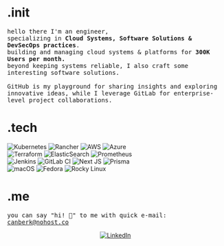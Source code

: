 # .init
<p>
  <samp>
    hello there I'm an engineer,
    <br> specializing in <b>Cloud Systems, Software Solutions & DevSecOps practices</b>. 
    <br> building and managing cloud systems & platforms for <b> 300K Users per month.</b>
    <br> beyond keeping systems reliable, I also craft some interesting software solutions.
    <br><br> GitHub is my playground for sharing insights and exploring innovative ideas, while I leverage GitLab for enterprise-level project collaborations.
  </samp>
</p>

# .tech

<p>
  <div>  
    
  ![Kubernetes](https://img.shields.io/badge/kubernetes-%23326ce5.svg?style=for-the-badge&logo=kubernetes&logoColor=white)
  ![Rancher](https://img.shields.io/badge/rancher-%230075A8.svg?style=for-the-badge&logo=rancher&logoColor=white)
  ![AWS](https://img.shields.io/badge/AWS-%23FF9900.svg?style=for-the-badge&logo=amazon-aws&logoColor=white)
  ![Azure](https://img.shields.io/badge/azure-%230072C6.svg?style=for-the-badge&logo=microsoftazure&logoColor=white)
  <br>
  ![Terraform](https://img.shields.io/badge/terraform-%235835CC.svg?style=for-the-badge&logo=terraform&logoColor=white)
  ![ElasticSearch](https://img.shields.io/badge/-ElasticSearch-005571?style=for-the-badge&logo=elasticsearch)
  ![Prometheus](https://img.shields.io/badge/Prometheus-E6522C?style=for-the-badge&logo=Prometheus&logoColor=white)
  <br> 
  ![Jenkins](https://img.shields.io/badge/jenkins-%232C5263.svg?style=for-the-badge&logo=jenkins&logoColor=white)
  ![GitLab CI](https://img.shields.io/badge/gitlab%20ci-%23181717.svg?style=for-the-badge&logo=gitlab&logoColor=white)
  ![Next JS](https://img.shields.io/badge/Next-black?style=for-the-badge&logo=next.js&logoColor=white)
  ![Prisma](https://img.shields.io/badge/Prisma-3982CE?style=for-the-badge&logo=Prisma&logoColor=white)
  <br>
  ![macOS](https://img.shields.io/badge/mac%20os-000000?style=for-the-badge&logo=macos&logoColor=F0F0F0)
  ![Fedora](https://img.shields.io/badge/Fedora-294172?style=for-the-badge&logo=fedora&logoColor=white)
  ![Rocky Linux](https://img.shields.io/badge/-Rocky%20Linux-%2310B981?style=for-the-badge&logo=rockylinux&logoColor=white)
  </div>
</p>

# .me
<p>
  <samp>
    you can say "hi! 👋" to me with quick e-mail: <a href="mailto:canberk@nohost.co">canberk@nohost.co</a>
  </samp>
</p>
<div align="center">

[![LinkedIn](https://img.shields.io/badge/linkedin-%230077B5.svg?style=for-the-badge&logo=linkedin&logoColor=white)](https://www.linkedin.com/in/syswe/)
</div>

